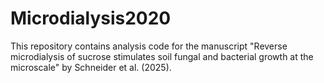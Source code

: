 # Microdialysis2020

This repository contains analysis code for the manuscript "Reverse microdialysis of sucrose stimulates soil fungal and bacterial growth at the microscale" by Schneider et al. (2025).
